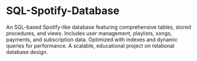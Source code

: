 # SQL-Spotify-Database
An SQL-based Spotify-like database featuring comprehensive tables, stored procedures, and views. Includes user management, playlists, songs, payments, and subscription data. Optimized with indexes and dynamic queries for performance. A scalable, educational project on relational database design.
